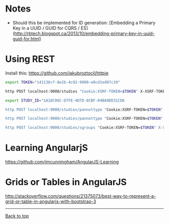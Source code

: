 # Notes

- Should this be implemented for ID generation: [Embedding a Primary Key in a UUID / GUID for CQRS / ES]
  (http://rbtech.blogspot.ca/2013/10/embedding-primary-key-in-uuid-guid-for.html)

# Using REST

Install this: https://github.com/jakubroztocil/httpie

```bash
export TOKEN="141136cf-8e2b-4c92-9900-e0cd1ed07c19"

http POST localhost:9000/studies "Cookie:XSRF-TOKEN=$TOKEN" X-XSRF-TOKEN:$TOKEN name=ST1 description="Lorem ipsum dolor sit amet, consectetur adipisicing elit, sed do eiusmod tempor incididunt ut labore et dolore magna aliqua. Ut enim ad minim veniam"

export STUDY_ID="1A18C06C-D7FE-4D7D-8CBF-04BA9DD31CD6

http POST localhost:9000/studies/pannottype "Cookie:XSRF-TOKEN=$TOKEN" X-XSRF-TOKEN:$TOKEN studyId=$STUDY_ID name=PAT1 description="Lorem ipsum dolor sit amet, consectetur adipisicing elit, sed do eiusmod tempor incididunt ut labore et dolore magna aliqua. Ut enim ad minim veniam" valueType=Select maxValueCount:=1 options:='["abc", "def"]' required:=false

http POST localhost:9000/studies/pannottype "Cookie:XSRF-TOKEN=$TOKEN" X-XSRF-TOKEN:$TOKEN studyId=$STUDY_ID name=PAT5 description="Lorem ipsum dolor sit amet" valueType=Number maxValueCount:=0 options:='[]' required:=true

http POST localhost:9000/studies/sgroups "Cookie:XSRF-TOKEN=$TOKEN" X-XSRF-TOKEN:$TOKEN studyId=$STUDY_ID name=SG5 description="Lorem ipsum dolor sit amet" units="mL" anatomicalSourceType=Blood preservationType="Frozen Specimen" preservationTemperatureType="-80 C" specimenType="Buffy coat"

```

# Learning AngularjS

https://github.com/jmcunningham/AngularJS-Learning

# Grids or Tables in AngularJS

http://stackoverflow.com/questions/21375073/best-way-to-represent-a-grid-or-table-in-angularjs-with-bootstrap-3

---

[Back to top](../README.md)
